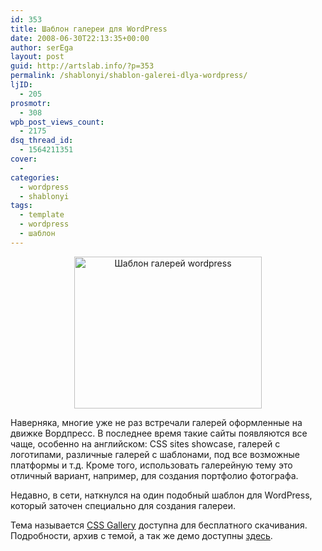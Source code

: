 ```yaml
---
id: 353
title: Шаблон галереи для WordPress
date: 2008-06-30T22:13:35+00:00
author: serEga
layout: post
guid: http://artslab.info/?p=353
permalink: /shablonyi/shablon-galerei-dlya-wordpress/
ljID:
  - 205
prosmotr:
  - 308
wpb_post_views_count:
  - 2175
dsq_thread_id:
  - 1564211351
cover:
  -
categories:
  - wordpress
  - shablonyi
tags:
  - template
  - wordpress
  - шаблон
---
```

<p style="text-align: center;">
  <a rel="lightbox" href="{{site.img_cdn}}/cssgalleryit7.gif"><img class="alignnone size-medium wp-image-354 aligncenter" title="cssgalleryit7" src="{{site.img_cdn}}/cssgalleryit7-300x243.gif" alt="Шаблон галерей wordpress" width="300" height="243" /></a>
</p>

Наверняка, многие уже не раз встречали галерей оформленные на движке Вордпресс. В последнее время такие сайты появляются все чаще, особенно на английском: CSS sites showcase, галерей с логотипами, различные галерей с шаблонами, под все возможные платформы и т.д. Кроме того, использовать галерейную тему это отличный вариант, например, для создания портфолио фотографа.

<!--more-->



Недавно, в сети, наткнулся на один подобный шаблон для WordPress, который заточен специально для создания галереи.

Тема называется <a href="http://www.osdesigner.net/wordpress-themes/css-gallery-theme/" target="_blank">CSS Gallery</a> доступна для бесплатного скачивания. Подробности, архив с темой, а так же демо доступны <a href="http://www.bestcssgallery.com/" target="_blank">здесь</a>.